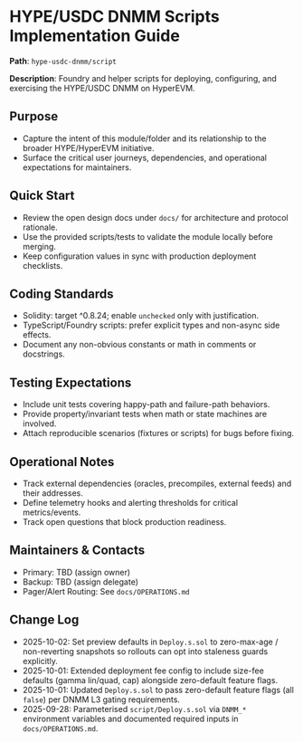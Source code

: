 # HYPE/USDC DNMM Scripts Implementation Guide

**Path**: `hype-usdc-dnmm/script`

**Description**: Foundry and helper scripts for deploying, configuring, and exercising the HYPE/USDC DNMM on HyperEVM.

## Purpose
- Capture the intent of this module/folder and its relationship to the broader HYPE/HyperEVM initiative.
- Surface the critical user journeys, dependencies, and operational expectations for maintainers.

## Quick Start
- Review the open design docs under `docs/` for architecture and protocol rationale.
- Use the provided scripts/tests to validate the module locally before merging.
- Keep configuration values in sync with production deployment checklists.

## Coding Standards
- Solidity: target ^0.8.24; enable `unchecked` only with justification.
- TypeScript/Foundry scripts: prefer explicit types and non-async side effects.
- Document any non-obvious constants or math in comments or docstrings.

## Testing Expectations
- Include unit tests covering happy-path and failure-path behaviors.
- Provide property/invariant tests when math or state machines are involved.
- Attach reproducible scenarios (fixtures or scripts) for bugs before fixing.

## Operational Notes
- Track external dependencies (oracles, precompiles, external feeds) and their addresses.
- Define telemetry hooks and alerting thresholds for critical metrics/events.
- Track open questions that block production readiness.

## Maintainers & Contacts
- Primary: TBD (assign owner)
- Backup: TBD (assign delegate)
- Pager/Alert Routing: See `docs/OPERATIONS.md`

## Change Log
- 2025-10-02: Set preview defaults in `Deploy.s.sol` to zero-max-age / non-reverting snapshots so rollouts can opt into staleness guards explicitly.
- 2025-10-01: Extended deployment fee config to include size-fee defaults (gamma lin/quad, cap) alongside zero-default feature flags.
- 2025-10-01: Updated `Deploy.s.sol` to pass zero-default feature flags (all `false`) per DNMM L3 gating requirements.
- 2025-09-28: Parameterised `script/Deploy.s.sol` via `DNMM_*` environment variables and documented required inputs in `docs/OPERATIONS.md`.
